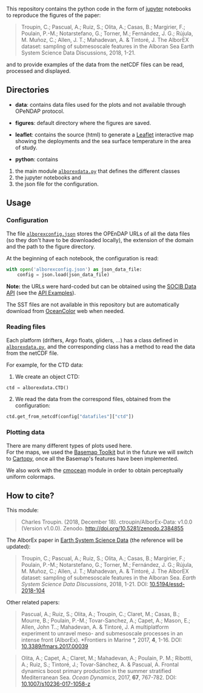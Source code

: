 This repository contains the python code in the form of [jupyter](https://jupyter.org/) notebooks to reproduce the figures of the paper:

> Troupin, C.; Pascual, A.; Ruiz, S.; Olita, A.; Casas, B.; Margirier, F.; Poulain, P.-M.; Notarstefano, G.; Torner, M.; Fernández, J. G.; Rújula, M. Muñoz, C.; Allen, J. T.; Mahadevan, A. & Tintoré, J. The AlborEX dataset: sampling of submesoscale features in the Alboran Sea Earth System Science Data Discussions, 2018, 1-21.

and to provide examples of the data from the netCDF files can be read, processed and displayed.

## Directories

* __data__: contains data files used for the plots and not available through OPeNDAP protocol.

* __figures__: default directory where the figures are saved.

* __leaflet__: contains the source (html) to generate a [Leaflet](https://leafletjs.com/) interactive map showing the deployments and the sea surface temperature in the area of study.

* __python__: contains
1. the main module [`alborexdata.py`](./python/alborexdata.py) that defines the different classes
2. the jupyter notebooks and
3. the json file for the configuration.

## Usage

### Configuration

The file [`alborexconfig.json`](./python/`alborexconfig.json`) stores the OPEnDAP URLs of all the data files (so they don't have to be downloaded locally), the extension of the domain and the path to the figure directory.

At the beginning of each notebook, the configuration is read:
```python
with open('alborexconfig.json') as json_data_file:
    config = json.load(json_data_file)
```

__Note:__ the URLs were hard-coded but can be obtained using the [SOCIB Data API](http://api.socib.es/home/) (see the [API Examples](https://github.com/socib/API_examples)).

The SST files are not available in this repository but are automatically download from [OceanColor](http://oceancolor.gsfc.nasa.gov/) web when needed.

### Reading files

Each platform (drifters, Argo floats, gliders, ...) has a class defined in [`alborexdata.py`](./python/alborexdata.py), and the corresponding class has a method to read the data from the netCDF file.

For example, for the CTD data:
1. We create an object CTD:
```python
ctd = alborexdata.CTD()
```
2. We read the data from the correspond files, obtained from the configuration:
```python
ctd.get_from_netcdf(config["datafiles"]["ctd"])
```

### Plotting data

There are many different types of plots used here.     
For the maps, we used the [Basemap Toolkit](https://matplotlib.org/basemap/) but in the future we will switch to [Cartopy](https://scitools.org.uk/cartopy/docs/latest/), once all the Basemap's features have been implemented.

We also work with the [cmocean](https://matplotlib.org/cmocean/) module in order to obtain perceptually uniform colormaps.

## How to cite?

This module:

> Charles Troupin. (2018, December 18). ctroupin/AlborEx-Data: v1.0.0 (Version v1.0.0). Zenodo. http://doi.org/10.5281/zenodo.2384855

The AlborEx paper in [Earth System Science Data](https://www.earth-system-science-data.net/) (the reference will be updated):

> Troupin, C.; Pascual, A.; Ruiz, S.; Olita, A.; Casas, B.; Margirier, F.; Poulain, P.-M.; Notarstefano, G.; Torner, M.; Fernández, J. G.; Rújula, M. Muñoz, C.; Allen, J. T.; Mahadevan, A. & Tintoré, J. The AlborEX dataset: sampling of submesoscale features in the Alboran Sea. *Earth System Science Data Discussions*, 2018, 1-21. DOI: [10.5194/essd-2018-104](https://doi.org/10.5194/essd-2018-104)

Other related papers:

> Pascual, A.; Ruiz, S.; Olita, A.; Troupin, C.; Claret, M.; Casas, B.; Mourre, B.; Poulain, P.-M.; Tovar-Sanchez, A.; Capet, A.; Mason, E.; Allen, John T..; Mahadevan, A. & Tintoré, J. A multiplatform experiment to unravel meso- and submesoscale processes in an intense front (AlborEx). *Frontiers in Marine *, 2017, **4**, 1-16. DOI: [10.3389/fmars.2017.00039](https://doi.org/10.3389/fmars.2017.00039)

> Olita, A.; Capet, A.; Claret, M.; Mahadevan, A.; Poulain, P. M.; Ribotti, A.; Ruiz, S.; Tintoré, J.; Tovar-Sánchez, A. & Pascual, A. Frontal dynamics boost primary production in the summer stratified Mediterranean Sea. *Ocean Dynamics*, 2017, **67**, 767-782. DOI: [10.1007/s10236-017-1058-z](https://doi.org/10.1007/s10236-017-1058-z)
